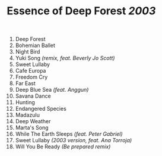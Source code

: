 # Essence of Deep Forest *2003*

 

1. Deep Forest
2. Bohemian Ballet
3. Night Bird
4. Yuki Song *(remix, feat. Beverly Jo Scott)*
5. Sweet Lullaby
6. Cafe Europa
7. Freedom Cry
8. Far East
9. Deep Blue Sea *(feat. Anggun)*
10. Savana Dance
11. Hunting
12. Endangered Species
13. Madazulu
14. Deep Weather
15. Marta's Song
16. While The Earth Sleeps *(feat. Peter Gabriel)*
17. Sweet Lullaby *(2003 version, feat. Ana Torroja)*
18. Will You Be Ready *(Be prepared remix)*
